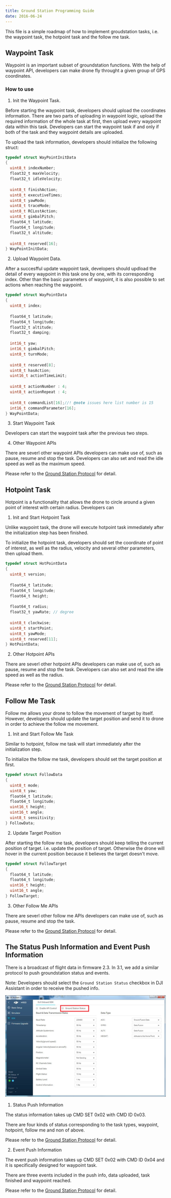 ```yaml
---
title: Ground Station Programming Guide
date: 2016-06-24
---
```


This file is a simple roadmap of how to implement groudstation tasks, i.e. the waypoint task, the hotpoint task and the follow me task.

## Waypoint Task

Waypoint is an important subset of groundstation functions.
With the help of waypoint API, developers can make drone fly throught a given group of GPS coordinates.

### How to use

1. Init the Waypoint Task.

  Before starting the waypoint task, developers should upload the coordinates information. There are two parts of uploading in waypoint logic, upload the required information of the whole task at first, then upload every waypoint data within this task. Developers can start the waypoint task if and only if both of the task and they waypoint details are uploaded.
  
  To upload the task information, developers should initialize the following struct:
  
  ```c
  typedef struct WayPointInitData
  {
    uint8_t indexNumber;
    float32_t maxVelocity;
    float32_t idleVelocity;

    uint8_t finishAction;
    uint8_t executiveTimes;
    uint8_t yawMode;
    uint8_t traceMode;
    uint8_t RCLostAction;
    uint8_t gimbalPitch;
    float64_t latitude;
    float64_t longitude;
    float32_t altitude;

    uint8_t reserved[16];
} WayPointInitData;
```

2. Upload Waypoint Data.

  After a succesfful update waypoint task, developers should updload the detail of every waypoint in this task one by one, with its corresponding index.
  Other than the basic parameters of waypoint, it is also possible to set actions when reaching the waypoint. 
  
  ```c
  typedef struct WayPointData
  {
    uint8_t index;

    float64_t latitude;
    float64_t longitude;
    float32_t altitude;
    float32_t damping;

    int16_t yaw;
    int16_t gimbalPitch;
    uint8_t turnMode;

    uint8_t reserved[8];
    uint8_t hasAction;
    uint16_t actionTimeLimit;

    uint8_t actionNumber : 4;
    uint8_t actionRepeat : 4;

    uint8_t commandList[16];//! @note issues here list number is 15
    int16_t commandParameter[16];
  } WayPointData;
  ```
  
  

3. Start Waypoint Task

  Developers can start the waypoint task after the previous two steps.

4. Other Waypoint APIs

  There are severl other waypoint APIs developers can make use of, such as pause, resume and stop the task. Developers can also set and read the idle speed as well as the maximum speed. 
  
  Please refer to the [Ground Station Protocol](../introduction/ground-station-protocol.html) for detail.
  
## Hotpoint Task

Hotpoint is a functionality that allows the drone to circle around a given point of interest with certain radius. Developers can 

1. Init and Start Hotpoint Task

  Unlike waypoint task, the drone will execute hotpoint task immediately after the initialization step has been finished.
  
  To initialize the hotpoint task, developers should set the coordinate of point of interest, as well as the radius, velocity and several other parameters, then upload them.
  
  ```c
  typedef struct HotPointData
  {
    uint8_t version;

    float64_t latitude;
    float64_t longitude;
    float64_t height;

    float64_t radius;
    float32_t yawRate; // degree

    uint8_t clockwise;
    uint8_t startPoint;
    uint8_t yawMode;
    uint8_t reserved[11];
  } HotPointData;
  ```

2. Other Hotpoint APIs

  There are severl other hotpoint APIs developers can make use of, such as pause, resume and stop the task. Developers can also set and read the idle speed as well as the radius. 
  
  Please refer to the [Ground Station Protocol](../introduction/ground-station-protocol.html) for detail.
  
## Follow Me Task

  Follow me allows your drone to follow the movement of target by itself. However, developers should update the target position and send it to drone in order to achieve the follow me movement.

1. Init and Start Follow Me Task

  Similar to hotpoint, follow me task will start immediately after the initialization step.
  
  To initialize the follow me task, developers should set the target position at first.

  ```c
  typedef struct FollowData
  {
    uint8_t mode;
    uint8_t yaw;
    float64_t latitude;
    float64_t longitude;
    uint16_t height;
    uint16_t angle;
    uint8_t sensitivity;
  } FollowData;
  ```
  
2. Update Target Position

  After starting the follow me task, developers should keep telling the current position of target. i.e. update the position of target. Otherwise the drone will hover in the current position because it believes the target doesn't move.

  ```c
  typedef struct FollowTarget
  {
    float64_t latitude;
    float64_t longitude;
    uint16_t height;
    uint16_t angle;
  } FollowTarget;
  ```
  
3. Other Follow Me APIs

  There are severl other follow me APIs developers can make use of, such as pause, resume and stop the task. 
  
  Please refer to the [Ground Station Protocol](../introduction/ground-station-protocol.html) for detail.

## The Status Push Information and Event Push Information

  There is a broadcast of flight data in firmware 2.3. In 3.1, we add a similar protocol to push groundstation status and events.

  Note: Developers should select the `Ground Station Status` checkbox in DJI Assistant in order to receive the pushed info.

  ![](../../images/common/groundstation.png)
  
1. Status Push Information

  The status information takes up CMD SET 0x02 with CMD ID 0x03. 
  
  There are four kinds of status corresponding to the task types, waypoint, hotpoint, follow me and non of above.
  
  Please refer to the [Ground Station Protocol](../introduction/ground-station-protocol.html) for detail.

2. Event Push Information

  The event push information takes up CMD SET 0x02 with CMD ID 0x04 and it is specifically designed for waypoint task. 
  
  There are three events included in the push info, data uploaded, task finished and waypoint reached.
  
  Please refer to the [Ground Station Protocol](../introduction/ground-station-protocol.html) for detail.

